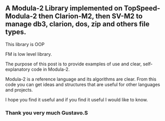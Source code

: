 ## A Modula-2 Library implemented on TopSpeed-Modula-2 then Clarion-M2, then SV-M2 to manage db3, clarion, dos, zip and others file types.

This library is OOP 

FM is low level library.

The purpose of this post is to provide examples of use and clear, self-explanatory code in Modula-2.

Modula-2 is a reference language and its algorithms are clear. From this code you can get ideas and structures that are useful for other languages ​​and projects.

I hope you find it useful and if you find it useful I would like to know.

### Thank you very much Gustavo.S
